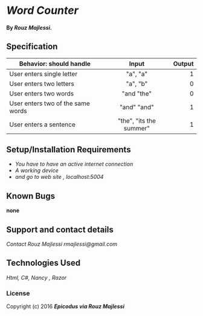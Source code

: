 # _Word  Counter_


#### By _**Rouz Majlessi.**_

## Specification

| Behavior: should handle           |  Input    | Output|
| --------------------------------- |:---------:| -----:|
| User enters single letter    |  "a", "a" | 1 |        
| User enters two letters    | "a", "b"| 0   |
| User enters two words  | "and "the"| 0 |
| User enters two of the same words  |"and" "and"       | 1  |
| User enters a sentence |"the", "its the summer"|1|
## Setup/Installation Requirements

* _You have to have an active internet connection_
* _A working device_
* _and go to web site , localhost:5004_

## Known Bugs

__none__

## Support and contact details

_Contact Rouz Majlessi_
_rmajlessi@gmail.com_
## Technologies Used

_Html, C#, Nancy , Razor_

### License



Copyright (c) 2016 **_Epicodus via Rouz Majlessi_**
